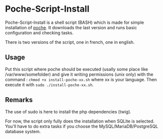 Poche-Script-Install
====================

Poche-Script-Install is a shell script (BASH) which is made for simple installation of [poche](http://www.inthepoche.com). It downloads the last version and runs basic configuration and checking tasks.

There is two versions of the script, one in french, one in english.

Usage
-----
Put this script where poche should be executed (usally some place like /var/www/somefolder) and give it writing permissions (unix only) with the command : `chmod +x install-poche-xx.sh` where xx is your language.
Then execute it with `sudo ./install-poche-xx.sh`.

Remarks
-------
The use of sudo is here to install the php dependencies (twig).

For now, the script only fully does the installation when SQLite is selected. You'll have to do extra tasks if you choose the MySQL/MariaDB/PostgreSQL database system.
